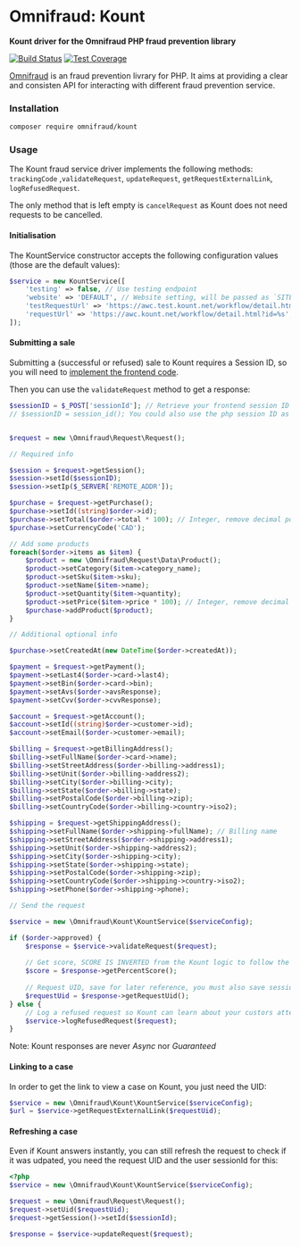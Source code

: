 # Omnifraud: Kount

**Kount driver for the Omnifraud PHP fraud prevention library**

[![Build Status](https://travis-ci.org/lxrco/omnifraud-kount.svg?branch=master)](https://travis-ci.org/lxrco/omnifraud-kount)
[![Test Coverage](https://api.codeclimate.com/v1/badges/355505bfd36473d25c35/test_coverage)](https://codeclimate.com/github/lxrco/omnifraud-kount/test_coverage)


[Omnifraud](https://github.com/lxrco/omnifraud) is an fraud prevention livrary for PHP. It aims at providing a clear and consisten API for interacting with different fraud prevention service.

### Installation

```bash
composer require omnifraud/kount
```

### Usage

The Kount fraud service driver implements the following methods:
`trackingCode` ,`validateRequest`, `updateRequest`, `getRequestExternalLink`, `logRefusedRequest`.

The only method that is left empty is `cancelRequest` as Kount does not need requests to be cancelled.

#### Initialisation

The KountService constructor accepts the following configuration values (those are the default values):
```php
$service = new KountService([
    'testing' => false, // Use testing endpoint
    'website' => 'DEFAULT', // Website setting, will be passed as `SITE` to Kount
    'testRequestUrl' => 'https://awc.test.kount.net/workflow/detail.html?id=%s', // Url to view a TEST request
    'requestUrl' => 'https://awc.kount.net/workflow/detail.html?id=%s', // Url to view a PRODUCTION request
]);
```

#### Submitting a sale

Submitting a (successful or refused) sale to Kount requires a Session ID, so you will need to [implement the frontend code](https://github.com/lxrco/omnifraud#frontend-code).

Then you can use the `validateRequest` method to get a response:

```php
$sessionID = $_POST['sessionId']; // Retrieve your frontend session ID
// $sessionID = session_id(); You could also use the php session ID as long as you pass the same one to the frontend code


$request = new \Omnifraud\Request\Request();

// Required info

$session = $request->getSession();
$session->setId($sessionID);
$session->setIp($_SERVER['REMOTE_ADDR']);

$purchase = $request->getPurchase();
$purchase->setId((string)$order->id);
$purchase->setTotal($order->total * 100); // Integer, remove decimal point
$purchase->setCurrencyCode('CAD');

// Add some products
foreach($order->items as $item) {
    $product = new \Omnifraud\Request\Data\Product();
    $product->setCategory($item->category_name);
    $product->setSku($item->sku);
    $product->setName($item->name);
    $product->setQuantity($item->quantity);
    $product->setPrice($item->price * 100); // Integer, remove decimal point
    $purchase->addProduct($product);
}

// Additional optional info

$purchase->setCreatedAt(new DateTime($order->createdAt));

$payment = $request->getPayment();
$payment->setLast4($order->card->last4);
$payment->setBin($order->card->bin);
$payment->setAvs($order->avsResponse);
$payment->setCvv($order->cvvResponse);

$account = $request->getAccount();
$account->setId((string)$order->customer->id);
$account->setEmail($order->customer->email);

$billing = $request->getBillingAddress();
$billing->setFullName($order->card->name);
$billing->setStreetAddress($order->billing->address1);
$billing->setUnit($order->billing->address2);
$billing->setCity($order->billing->city);
$billing->setState($order->billing->state);
$billing->setPostalCode($order->billing->zip);
$billing->setCountryCode($order->billing->country->iso2);

$shipping = $request->getShippingAddress();
$shipping->setFullName($order->shipping->fullName); // Billing name
$shipping->setStreetAddress($order->shipping->address1);
$shipping->setUnit($order->shipping->address2);
$shipping->setCity($order->shipping->city);
$shipping->setState($order->shipping->state);
$shipping->setPostalCode($order->shipping->zip);
$shipping->setCountryCode($order->shipping->country->iso2);
$shipping->setPhone($order->shipping->phone);

// Send the request

$service = new \Omnifraud\Kount\KountService($serviceConfig);

if ($order->approved) {
    $response = $service->validateRequest($request);
    
    // Get score, SCORE IS INVERTED from the Kount logic to follow the Omnifraud convention so 100 is GOOD and 0 is BAD
    $score = $response->getPercentScore();
    
    // Request UID, save for later reference, you must also save sessionId if you want to update the case later
    $requestUid = $response->getRequestUid();
} else {
    // Log a refused request so Kount can learn about your custors attempts
    $service->logRefusedRequest($request);
}

```

Note: Kount responses are never *Async* nor *Guaranteed*


#### Linking to a case

In order to get the link to view a case on Kount, you just need the UID:

```php
$service = new \Omnifraud\Kount\KountService($serviceConfig);
$url = $service->getRequestExternalLink($requestUid);
```

#### Refreshing a case

Even if Kount answers instantly, you can still refresh the request to check if it was udpated, you need the request UID
and the user sessionId for this:

```php
<?php
$service = new \Omnifraud\Kount\KountService($serviceConfig);

$request = new \Omnifraud\Request\Request();
$request->setUid($requestUid);
$request->getSession()->setId($sessionId);

$response = $service->updateRequest($request);

```
